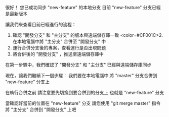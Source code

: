 很好！
您已成功同步 "new-feature" 的本地分支
目前 "new-feature" 分支已經是最新版本

讓我們來查看目前已經進行的流程：
1. 確認 "開發分支" 和 "主分支" 的版本與遠端儲存庫一致
<color=#CF001C>2. 在本地電腦中將 "主分支" 合併至 "開發分支" 中</color>
3. 運行合併分支後的專案，查看運行是否出現問題
4. 將合併後的 "開發分支" ，推送至遠端儲存庫中

在第一步驟中，我們確認了
"開發分支" 和 "主分支" 已經與遠端儲存庫同步

現在，讓我們繼續下一個步驟：
我們要在本地電腦中
將 "master" 分支合併到 "new-feature" 分支上

在執行合併之前
請注意要先切換到要合併到的分支上
也就是 "new-feature" 分支

當確認好當前的位置在 "new-feature" 分支
請您使用 "git merge master" 指令
將 "主分支" 合併到 "開發分支" 上吧


